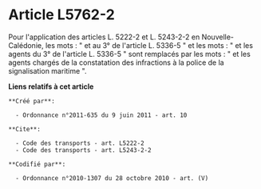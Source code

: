# Article L5762-2

Pour l'application des articles L. 5222-2 et L. 5243-2-2 en Nouvelle-Calédonie, les mots : " et au 3° de l'article L. 5336-5
" et les mots : " et les agents du 3° de l'article L. 5336-5 " sont remplacés par les mots : " et les agents chargés de la
constatation des infractions à la police de la signalisation maritime ".

**Liens relatifs à cet article**

	**Créé par**:

	  - Ordonnance n°2011-635 du 9 juin 2011 - art. 10

	**Cite**:

	  - Code des transports - art. L5222-2
	  - Code des transports - art. L5243-2-2

	**Codifié par**:

	  - Ordonnance n°2010-1307 du 28 octobre 2010 - art. (V)
